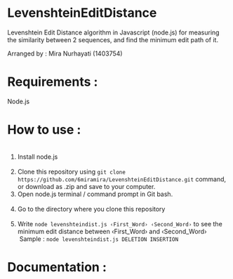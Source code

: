 # LevenshteinEditDistance
Levenshtein Edit Distance algorithm in Javascript (node.js) for measuring the similarity between 2 sequences, and find the minimum edit path of it.

Arranged by : Mira Nurhayati (1403754) 

# Requirements :
Node.js

# How to use :
<ol>
  <li>Install node.js</li>
  <li>Clone this repository using <code>git clone https://github.com/6miramira/LevenshteinEditDistance.git</code> command, or download as .zip and save to your computer.</li>
  <li>Open node.js terminal / command prompt in Git bash.</li>
  <li>Go to the directory where you clone this repository</li>
  <li>Write <code>node levenshteindist.js &lsaquo;First_Word&rsaquo; &lsaquo;Second_Word&rsaquo;</code> to see the minimum edit distance between &lsaquo;First_Word&rsaquo; and &lsaquo;Second_Word&rsaquo;<br/>
  Sample : <code>node levenshteindist.js DELETION INSERTION</code>
  </li>
</ol>

# Documentation :
